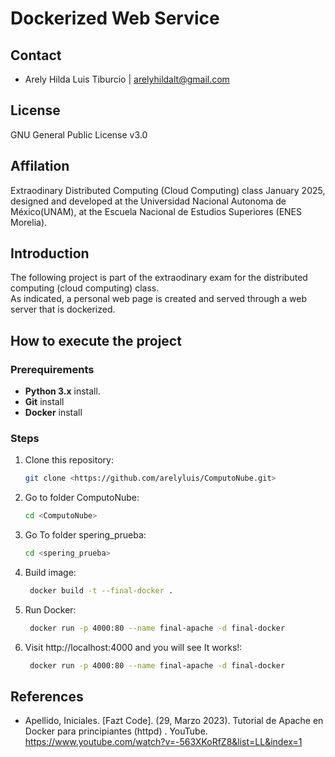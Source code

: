 # Dockerized Web Service

##  Contact
* Arely Hilda Luis Tiburcio | arelyhildalt@gmail.com

## License
GNU General Public License v3.0
## Affilation
Extraodinary Distributed Computing (Cloud Computing) class January 2025, designed and developed at the Universidad Nacional Autonoma de México(UNAM), at the Escuela Nacional de Estudios Superiores (ENES Morelia). 

## Introduction

The following project is part of the extraodinary exam for the distributed computing (cloud computing) class.  
As indicated, a personal web page is created and served through a web server that is dockerized.


## How to execute the project

### Prerequirements
- **Python 3.x** install.
- **Git** install
- **Docker** install

### Steps
1. Clone this repository:
   ```bash
   git clone <https://github.com/arelyluis/ComputoNube.git>
   ```
2. Go to folder ComputoNube:
   ```bash
   cd <ComputoNube>
   ```
3. Go To folder spering_prueba:
   ```bash
   cd <spering_prueba>
   ```
4. Build image:
   ```bash
    docker build -t --final-docker .
   ```

5. Run Docker:
   ```bash
    docker run -p 4000:80 --name final-apache -d final-docker
   ```
6. Visit http://localhost:4000⁠ and you will see It works!:
   ```bash
    docker run -p 4000:80 --name final-apache -d final-docker
   ```
## References
- Apellido, Iniciales. [Fazt Code]. (29, Marzo 2023). Tutorial de Apache en Docker para principiantes (httpd) . YouTube. https://www.youtube.com/watch?v=-563XKoRfZ8&list=LL&index=1


